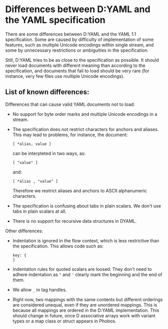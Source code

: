 # Differences between D:YAML and the YAML specification

There are some differences between D:YAML and the YAML 1.1
specification. Some are caused by difficulty of implementation of some
features, such as multiple Unicode encodings within single stream, and
some by unnecessary restrictions or ambiguities in the specification.

Still, D:YAML tries to be as close to the specification as possible. It
should never load documents with different meaning than according to the
specification, and documents that fail to load should be very rare (for
instance, very few files use multiple Unicode encodings).

## List of known differences:

Differences that can cause valid YAML documents not to load:

  - No support for byte order marks and multiple Unicode encodings in a
    stream.

  - The specification does not restrict characters for anchors and
    aliases. This may lead to problems, for instance, the document:

        [ *alias, value ]

    can be interpteted in two ways, as:

        [ "value" ]

    and:

        [ *alias , "value" ]

    Therefore we restrict aliases and anchors to ASCII alphanumeric
    characters.

  - The specification is confusing about tabs in plain scalars. We don't
    use tabs in plain scalars at all.

  - There is no support for recursive data structures in DYAML.

Other differences:

  - Indentation is ignored in the flow context, which is less
    restrictive than the specification. This allows code such as:

        key: {
        }

  - Indentation rules for quoted scalars are loosed: They don't need to
    adhere indentation as `"` and `'` clearly mark the beginning and the
    end of them.

  - We allow `_` in tag handles.

  - Right now, two mappings with the same contents but different
    orderings are considered unequal, even if they are unordered
    mappings. This is because all mappings are ordered in the D:YAML
    implementation. This should change in future, once D associative
    arrays work with variant types or a map class or struct appears in
    Phobos.
